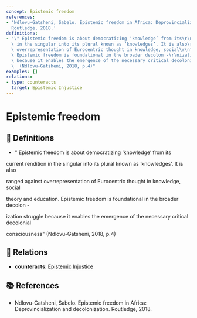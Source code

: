 ```yaml
---
concept: Epistemic freedom
references:
- 'Ndlovu-Gatsheni, Sabelo. Epistemic freedom in Africa: Deprovincialization and decolonization.
  Routledge, 2018.'
definitions:
- "\" Epistemic freedom is about democratizing ‘knowledge’ from its\r\ncurrent rendition\
  \ in the singular into its plural known as ‘knowledges’. It is also\r\nranged against\
  \ overrepresentation of Eurocentric thought in knowledge, social\r\ntheory and education.\
  \ Epistemic freedom is foundational in the broader decolon -\r\nization struggle\
  \ because it enables the emergence of the necessary critical decolonial\r\nconsciousness\"\
  \  (Ndlovu-Gatsheni, 2018, p.4)"
examples: []
relations:
- type: counteracts
  target: Epistemic Injustice
---
```


# Epistemic freedom

## 📖 Definitions

- " Epistemic freedom is about democratizing ‘knowledge’ from its
current rendition in the singular into its plural known as ‘knowledges’. It is also
ranged against overrepresentation of Eurocentric thought in knowledge, social
theory and education. Epistemic freedom is foundational in the broader decolon -
ization struggle because it enables the emergence of the necessary critical decolonial
consciousness"  (Ndlovu-Gatsheni, 2018, p.4)

## 🔗 Relations

- **counteracts**: [Epistemic Injustice](./epistemic-injustice.md)

## 📚 References

- Ndlovu-Gatsheni, Sabelo. Epistemic freedom in Africa: Deprovincialization and decolonization. Routledge, 2018.
